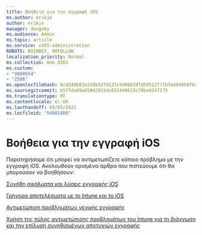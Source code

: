 ```yaml
---
title: Βοήθεια για την εγγραφή iOS
ms.author: erikje
author: erikje
manager: dougeby
ms.audience: Admin
ms.topic: article
ms.service: o365-administration
ROBOTS: NOINDEX, NOFOLLOW
localization_priority: Normal
ms.collection: Adm_O365
ms.custom:
- "9000654"
- "2506"
ms.openlocfilehash: 9c4249b81e218b5d7d133c9d96b34fd5051277fb7ed849b0f6e90b2c18fb0e0e
ms.sourcegitcommit: b5f7da89a650d2915dc652449623c78be6247175
ms.translationtype: MT
ms.contentlocale: el-GR
ms.lasthandoff: 08/05/2021
ms.locfileid: "54001400"
---
```

# <a name="ios-enrollment-help"></a>Βοήθεια για την εγγραφή iOS

Παρατηρήσαμε ότι μπορεί να αντιμετωπίζετε κάποιο πρόβλημα με την εγγραφή iOS. Ακολουθούν ορισμένα άρθρα που πιστεύουμε ότι θα μπορούσαν να βοηθήσουν: 

[Συνήθη σφάλματα και λύσεις εγγραφής iOS](https://support.microsoft.com/help/4039809/troubleshooting-ios-device-enrollment-in-intune)

[Γρήγορα αποτελέσματα με το Intune και το iOS](https://docs.microsoft.com/intune/enrollment/ios-enroll)

[Αντιμετώπιση προβλημάτων γενικής εγγραφής](https://docs.microsoft.com/intune/enrollment/troubleshoot-device-enrollment-in-intune)

[Χρήση της πύλης αντιμετώπισης προβλημάτων του Intune για τη διάγνωση και την επίλυση συνηθισμένων αποτυχιών εγγραφής](https://docs.microsoft.com/intune/help-desk-operators)